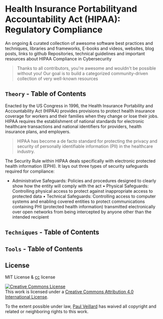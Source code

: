 # Health Insurance Portabilityand Accountability Act (HIPAA): Regulatory Compliance

An ongoing & curated collection of awesome software best practices and techniques, libraries and frameworks, E-books and videos, websites, blog posts, links to github Repositories, technical guidelines and important resources about HIPAA Compliance in Cybersecurity
> Thanks to all contributors, you're awesome and wouldn't be possible without you! Our goal is to build a categorized community-driven collection of very well-known resources

## `Theory` - Table of Contents


Enacted by the US Congress in 1996, the Health Insurance Portability and Accountability Act (HIPAA) provides provisions to protect health insurance coverage for workers and their families when they change or lose their jobs. HIPAA requires the establishment of national standards for electronic healthcare transactions and national identifiers for providers, health insurance plans, and employers.
> HIPAA has become a de facto standard for protecting the privacy and security of personally identifiable information (PII) in the healthcare industry.

The Security Rule within HIPAA deals specifically with electronic protected health information (EPHI). It lays out three types of security safeguards required for compliance:
-  Administrative Safeguards: Policies and procedures designed to clearly show how the entity will comply with the act
• Physical Safeguards: Controlling physical access to
protect against inappropriate access to protected data
• Technical Safeguards: Controlling access to computer
systems and enabling covered entities to protect
communications containing PHI (protected health
information) transmitted electronically over open
networks from being intercepted by anyone other than
the intended recipient


## `Techniques` - Table of Contents

## `Tools` - Table of Contents




## License
MIT License & [cc](https://creativecommons.org/licenses/by/4.0/) license

<a rel="license" href="http://creativecommons.org/licenses/by/4.0/"><img alt="Creative Commons License" style="border-width:0" src="https://i.creativecommons.org/l/by/4.0/88x31.png" /></a><br />This work is licensed under a <a rel="license" href="http://creativecommons.org/licenses/by/4.0/">Creative Commons Attribution 4.0 International License</a>.

To the extent possible under law, [Paul Veillard](https://github.com/paulveillard/) has waived all copyright and related or neighboring rights to this work.
